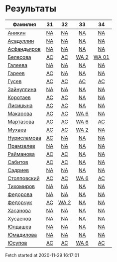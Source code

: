 # Результаты
Фамилия | 31| 32| 33| 34
---|:---:|:---:|:---:|:---:
[Аникин](Аникин/README.md)  | [NA](Аникин/31.md) | [NA](Аникин/32.md) | [NA](Аникин/33.md) | [NA](Аникин/34.md)
[Асадуллин](Асадуллин/README.md)  | [NA](Асадуллин/31.md) | [NA](Асадуллин/32.md) | [NA](Асадуллин/33.md) | [NA](Асадуллин/34.md)
[Асфандьяров](Асфандьяров/README.md)  | [NA](Асфандьяров/31.md) | [NA](Асфандьяров/32.md) | [NA](Асфандьяров/33.md) | [NA](Асфандьяров/34.md)
[Белесова](Белесова/README.md)  | [AC](Белесова/31.md) | [AC](Белесова/32.md) | [WA 2](Белесова/33.md) | [WA 01](Белесова/34.md)
[Галеева](Галеева/README.md)  | [NA](Галеева/31.md) | [NA](Галеева/32.md) | [NA](Галеева/33.md) | [NA](Галеева/34.md)
[Гареев](Гареев/README.md)  | [AC](Гареев/31.md) | [NA](Гареев/32.md) | [NA](Гареев/33.md) | [NA](Гареев/34.md)
[Гусев](Гусев/README.md)  | [AC](Гусев/31.md) | [AC](Гусев/32.md) | [AC](Гусев/33.md) | [AC](Гусев/34.md)
[Зайнуллина](Зайнуллина/README.md)  | [NA](Зайнуллина/31.md) | [NA](Зайнуллина/32.md) | [NA](Зайнуллина/33.md) | [NA](Зайнуллина/34.md)
[Коротаев](Коротаев/README.md)  | [AC](Коротаев/31.md) | [AC](Коротаев/32.md) | [NA](Коротаев/33.md) | [NA](Коротаев/34.md)
[Лисицына](Лисицына/README.md)  | [AC](Лисицына/31.md) | [AC](Лисицына/32.md) | [NA](Лисицына/33.md) | [NA](Лисицына/34.md)
[Макарова](Макарова/README.md)  | [AC](Макарова/31.md) | [AC](Макарова/32.md) | [WA 6](Макарова/33.md) | [NA](Макарова/34.md)
[Мартазова](Мартазова/README.md)  | [AC](Мартазова/31.md) | [AC](Мартазова/32.md) | [WA 6](Мартазова/33.md) | [AC](Мартазова/34.md)
[Мухаев](Мухаев/README.md)  | [AC](Мухаев/31.md) | [AC](Мухаев/32.md) | [WA 2](Мухаев/33.md) | [NA](Мухаев/34.md)
[Нурисламова](Нурисламова/README.md)  | [AC](Нурисламова/31.md) | [NA](Нурисламова/32.md) | [NA](Нурисламова/33.md) | [NA](Нурисламова/34.md)
[Прамзелев](Прамзелев/README.md)  | [NA](Прамзелев/31.md) | [NA](Прамзелев/32.md) | [NA](Прамзелев/33.md) | [NA](Прамзелев/34.md)
[Райманова](Райманова/README.md)  | [AC](Райманова/31.md) | [AC](Райманова/32.md) | [NA](Райманова/33.md) | [NA](Райманова/34.md)
[Сабитов](Сабитов/README.md)  | [AC](Сабитов/31.md) | [AC](Сабитов/32.md) | [NA](Сабитов/33.md) | [NA](Сабитов/34.md)
[Садриев](Садриев/README.md)  | [NA](Садриев/31.md) | [NA](Садриев/32.md) | [NA](Садриев/33.md) | [NA](Садриев/34.md)
[Столповский](Столповский/README.md)  | [AC](Столповский/31.md) | [AC](Столповский/32.md) | [WA 6](Столповский/33.md) | [AC](Столповский/34.md)
[Тихомиров](Тихомиров/README.md)  | [NA](Тихомиров/31.md) | [NA](Тихомиров/32.md) | [NA](Тихомиров/33.md) | [NA](Тихомиров/34.md)
[Федорова](Федорова/README.md)  | [NA](Федорова/31.md) | [NA](Федорова/32.md) | [NA](Федорова/33.md) | [NA](Федорова/34.md)
[Федорчук](Федорчук/README.md)  | [AC](Федорчук/31.md) | [WA 2](Федорчук/32.md) | [NA](Федорчук/33.md) | [NA](Федорчук/34.md)
[Хасанова](Хасанова/README.md)  | [NA](Хасанова/31.md) | [NA](Хасанова/32.md) | [NA](Хасанова/33.md) | [NA](Хасанова/34.md)
[Хусаенов](Хусаенов/README.md)  | [NA](Хусаенов/31.md) | [NA](Хусаенов/32.md) | [NA](Хусаенов/33.md) | [NA](Хусаенов/34.md)
[Юлдашев](Юлдашев/README.md)  | [NA](Юлдашев/31.md) | [NA](Юлдашев/32.md) | [NA](Юлдашев/33.md) | [NA](Юлдашев/34.md)
[Юмадилова](Юмадилова/README.md)  | [NA](Юмадилова/31.md) | [NA](Юмадилова/32.md) | [NA](Юмадилова/33.md) | [NA](Юмадилова/34.md)
[Юсупов](Юсупов/README.md)  | [AC](Юсупов/31.md) | [AC](Юсупов/32.md) | [WA 6](Юсупов/33.md) | [AC](Юсупов/34.md)

Fetch started at 2020-11-29 16:17:01
